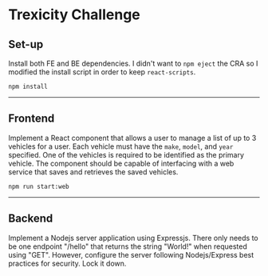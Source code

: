 # Trexicity Challenge
## Set-up

Install both FE and BE dependencies. I didn't want to `npm eject` the CRA so I modified the install script in order to keep `react-scripts`.

`npm install`

---
## Frontend

Implement a React component that allows a user to manage a list of up to 3 vehicles for a user. 
Each vehicle must have the `make`, `model`, and `year` specified. 
One of the vehicles is required to be identified as the primary vehicle. 
The component should be capable of interfacing with a web service that saves and retrieves the saved vehicles.

`npm run start:web`

---

## Backend

Implement a Nodejs server application using Expressjs. 
There only needs to be one endpoint "/hello" that returns the string "World!" when requested using "GET". 
However, configure the server following Nodejs/Express best practices for security. Lock it down.
